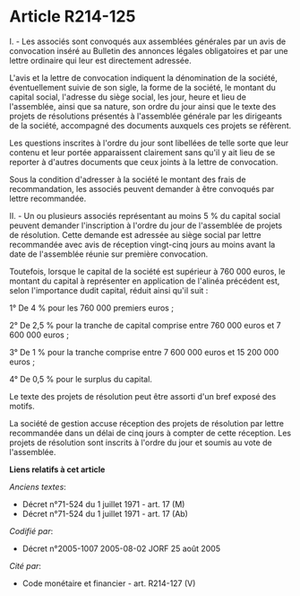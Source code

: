 # Article R214-125

I. - Les associés sont convoqués aux assemblées générales par un avis de convocation inséré au Bulletin des annonces légales
obligatoires et par une lettre ordinaire qui leur est directement adressée.

L'avis et la lettre de convocation indiquent la dénomination de la société, éventuellement suivie de son sigle, la forme de
la société, le montant du capital social, l'adresse du siège social, les jour, heure et lieu de l'assemblée, ainsi que sa
nature, son ordre du jour ainsi que le texte des projets de résolutions présentés à l'assemblée générale par les dirigeants
de la société, accompagné des documents auxquels ces projets se réfèrent.

Les questions inscrites à l'ordre du jour sont libellées de telle sorte que leur contenu et leur portée apparaissent
clairement sans qu'il y ait lieu de se reporter à d'autres documents que ceux joints à la lettre de convocation.

Sous la condition d'adresser à la société le montant des frais de recommandation, les associés peuvent demander à être
convoqués par lettre recommandée.

II. - Un ou plusieurs associés représentant au moins 5 % du capital social peuvent demander l'inscription à l'ordre du jour
de l'assemblée de projets de résolution. Cette demande est adressée au siège social par lettre recommandée avec avis de
réception vingt-cinq jours au moins avant la date de l'assemblée réunie sur première convocation.

Toutefois, lorsque le capital de la société est supérieur à 760 000 euros, le montant du capital à représenter en application
de l'alinéa précédent est, selon l'importance dudit capital, réduit ainsi qu'il suit :

1° De 4 % pour les 760 000 premiers euros ;

2° De 2,5 % pour la tranche de capital comprise entre 760 000 euros et 7 600 000 euros ;

3° De 1 % pour la tranche comprise entre 7 600 000 euros et 15 200 000 euros ;

4° De 0,5 % pour le surplus du capital.

Le texte des projets de résolution peut être assorti d'un bref exposé des motifs.

La société de gestion accuse réception des projets de résolution par lettre recommandée dans un délai de cinq jours à compter
de cette réception. Les projets de résolution sont inscrits à l'ordre du jour et soumis au vote de l'assemblée.

**Liens relatifs à cet article**

_Anciens textes_:

  - Décret n°71-524 du 1 juillet 1971 - art. 17 (M)
  - Décret n°71-524 du 1 juillet 1971 - art. 17 (Ab)

_Codifié par_:

  - Décret n°2005-1007 2005-08-02 JORF 25 août 2005

_Cité par_:

  - Code monétaire et financier - art. R214-127 (V)
